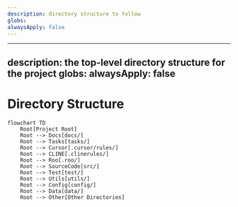 ```yaml
---
description: directory structure to follow
globs: 
alwaysApply: false
---
```

---
description: the top-level directory structure for the project
globs: 
alwaysApply: false
---     
# Directory Structure
```mermaid
flowchart TD
    Root[Project Root]
    Root --> Docs[docs/]
    Root --> Tasks[tasks/]
    Root --> Cursor[.cursor/rules/]
    Root --> CLINE[.clinerules/]
    Root --> Roo[.roo/]
    Root --> SourceCode[src/]
    Root --> Test[test/]
    Root --> Utils[utils/]
    Root --> Config[config/]
    Root --> Data[data/]
    Root --> Other[Other Directories]
```